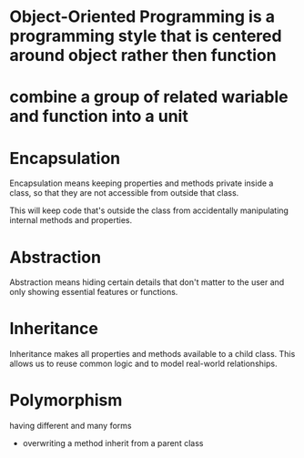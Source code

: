 # Object-Oriented Programming is a programming style that is centered around object rather then function

# combine a group of related wariable and function into a unit 

# Encapsulation 
Encapsulation means keeping properties and methods private inside a class, so that they are not accessible from outside that class.

This will keep code that's outside the class from accidentally manipulating internal methods and properties.

# Abstraction 
Abstraction means hiding certain details that don't matter to the user and only showing essential features or functions.

# Inheritance
Inheritance makes all properties and methods available to a child class. This allows us to reuse common logic and to model real-world relationships.

# Polymorphism
having different and many forms 
* overwriting a method inherit from a parent class 